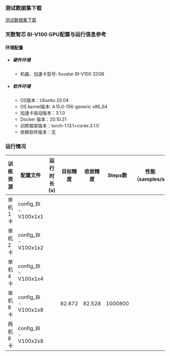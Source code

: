 ### 测试数据集下载
[测试数据集下载](../../benchmarks/efficientnet/README.md#数据集)

### 天数智芯 BI-V100 GPU配置与运行信息参考
#### 环境配置
- ##### 硬件环境
    - 机器、加速卡型号: Iluvatar BI-V100 32GB

- ##### 软件环境
   - OS版本：Ubuntu 20.04
   - OS kernel版本:  4.15.0-156-generic x86_64    
   - 加速卡驱动版本：3.1.0
   - Docker 版本：20.10.21
   - 训练框架版本：torch-1.13.1+corex.3.1.0
   - 依赖软件版本：无


### 运行情况
| 训练资源 | 配置文件        | 运行时长(s) | 目标精度 | 收敛精度 | Steps数 | 性能（samples/s) |
| -------- | --------------- | ----------- | -------- | -------- | ------- | ---------------- |
| 单机1卡  | config_BI-V100x1x1 |      |       |    |     |             |
| 单机2卡  | config_BI-V100x1x2 |      |       |    |     |             |
| 单机4卡  | config_BI-V100x1x4 |      |       |    |     |             |
| 单机8卡  | config_BI-V100x1x8 |      |   82.672  |  82.528  |   1000800  |        |
| 两机8卡  | config_BI-V100x2x8 |      |       |    |     |             |


